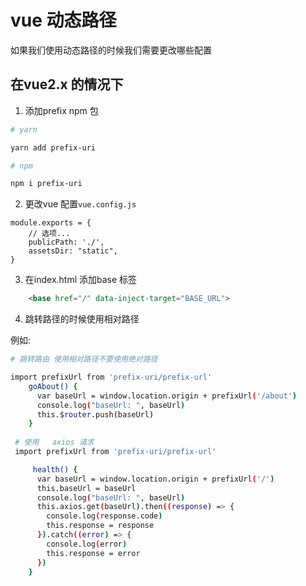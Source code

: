 # vue 动态路径

如果我们使用动态路径的时候我们需要更改哪些配置

## 在vue2.x 的情况下


1. 添加prefix npm 包

```bash
# yarn 

yarn add prefix-uri

# npm 

npm i prefix-uri
```

2. 更改vue 配置`vue.config.js`

```editorconfig
module.exports = {
    // 选项...
    publicPath: './',
    assetsDir: "static",
}
```
3. 在index.html 添加base 标签

```html
    <base href="/" data-inject-target="BASE_URL">
```


4. 跳转路径的时候使用相对路径

例如:

```bash
# 跳转路由 使用相对路径不要使用绝对路径

import prefixUrl from 'prefix-uri/prefix-url'
    goAbout() {
      var baseUrl = window.location.origin + prefixUrl('/about')
      console.log("baseUrl: ", baseUrl)
      this.$router.push(baseUrl)
    }
    
 # 使用   axios 请求
 import prefixUrl from 'prefix-uri/prefix-url'

     health() {
      var baseUrl = window.location.origin + prefixUrl('/')
      this.baseUrl = baseUrl
      console.log("baseUrl: ", baseUrl)
      this.axios.get(baseUrl).then((response) => {
        console.log(response.code)
        this.response = response
      }).catch((error) => {
        console.log(error)
        this.response = error
      })
    }
```